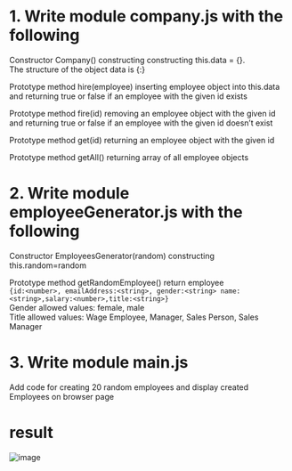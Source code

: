 # 1. Write module company.js with the following 

Constructor Company() constructing constructing this.data = {}.   
The structure of the object data is {<id>:<employee object>}     

  
Prototype method hire(employee) inserting employee object into this.data and returning true or false if an employee with the given id exists  
  
Prototype method fire(id) removing an employee object with the given id and returning true or false if an employee with the given id doesn’t exist 

Prototype method get(id) returning an employee object with the given id   

Prototype method getAll() returning array of all employee objects   

# 2. Write module employeeGenerator.js with the following  

Constructor EmployeesGenerator(random) constructing this.random=random  

Prototype method getRandomEmployee() return employee  
  `{id:<number>, emailAddress:<string>, gender:<string> name:<string>,salary:<number>,title:<string>}`    
Gender allowed values: female, male   
Title allowed values: Wage Employee, Manager, Sales Person, Sales Manager    

# 3. Write module main.js   
Add code for creating 20 random employees and display created Employees on browser page   

  # result
  ![image](https://github.com/user-attachments/assets/28e8f498-2287-4506-b5ef-54cec389a973)
